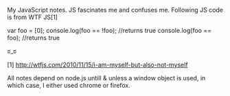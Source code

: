 My JavaScript notes. JS fascinates me and confuses me. Following JS code is from WTF JS[1]


var foo = [0];
console.log(foo == !foo); //returns true
console.log(foo == foo); //returns true

&#3232;_&#3232;


[1] http://wtfjs.com/2010/11/15/i-am-myself-but-also-not-myself

All notes depend on node.js untill & unless a window object is used, in which case, I either used chrome or firefox.